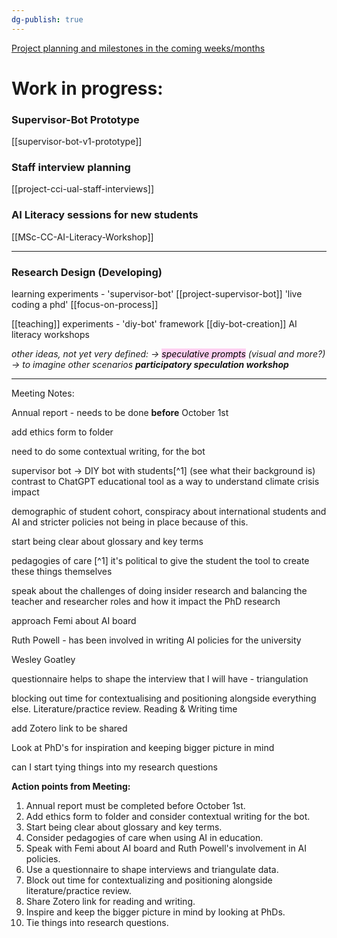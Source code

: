 ```yaml
---
dg-publish: true
---
```

[Project planning and milestones in the coming weeks/months](https://www.notion.so/PhD-Planning-Overview-1d8d4b0df71d80799030cbb90f2fa664)

# Work in progress:
### Supervisor-Bot Prototype
[[supervisor-bot-v1-prototype]]

### Staff interview planning 
[[project-cci-ual-staff-interviews]]

### AI Literacy sessions for new students
[[MSc-CC-AI-Literacy-Workshop]]

---
### Research Design (Developing)

learning experiments - 
	'supervisor-bot' [[project-supervisor-bot]]
	'live coding a phd' [[focus-on-process]]

[[teaching]] experiments - 
	'diy-bot' framework [[diy-bot-creation]] 
	AI literacy workshops 

_other ideas, not yet very defined: 
-> <mark style="background: #FFB8EBA6;">speculative prompts</mark> (visual and more?)
-> to imagine other scenarios 
**participatory speculation workshop**_ 

---

Meeting Notes: 

Annual report - needs to be done **before** October 1st

add ethics form to folder

need to do some contextual writing, for the bot

supervisor bot
 -> DIY bot with students[^1] (see what their background is)
	 contrast to ChatGPT
	 educational tool as a way to understand
climate crisis impact

demographic of student cohort, conspiracy about international students and AI and stricter policies not being in place because of this.

start being clear about glossary and key terms

pedagogies of care 
[^1] it's political to give the student the tool to create these things themselves 

speak about the challenges of doing insider research and balancing the teacher and researcher roles and how it impact the PhD research

approach Femi about AI board

Ruth Powell - has been involved in writing AI policies for the university

Wesley Goatley

questionnaire helps to shape the interview that I will have - triangulation

blocking out time for contextualising and positioning alongside everything else. Literature/practice review.
Reading & Writing time 

add Zotero link to be shared 

Look at PhD's for inspiration and keeping bigger picture in mind

can I start tying things into my research questions

**Action points from Meeting:**

1. Annual report must be completed before October 1st.
2. Add ethics form to folder and consider contextual writing for the bot.
3. Start being clear about glossary and key terms.
4. Consider pedagogies of care when using AI in education.
5. Speak with Femi about AI board and Ruth Powell's involvement in AI policies.
6. Use a questionnaire to shape interviews and triangulate data.
7. Block out time for contextualizing and positioning alongside literature/practice review.
8. Share Zotero link for reading and writing.
9. Inspire and keep the bigger picture in mind by looking at PhDs.
10. Tie things into research questions.
